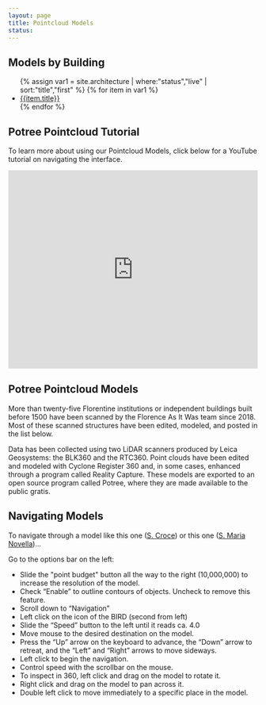 ```yaml
---
layout: page
title: Pointcloud Models
status:
---
```


<div class="row">
        <div class="col-6">
            <h2>Models by Building</h2>
  <ul>
  {% assign var1 = site.architecture | where:"status","live" | sort:"title","first"  %}
  {% for item in var1 %}
    <li><a href="{{ item.model_link | absolute_url }}">{{item.title}}</a></li>
  {% endfor %}
  </ul>

  <h2>Potree Pointcloud Tutorial</h2>
            <p>To learn more about using our Pointcloud Models, click below for a YouTube tutorial on navigating the interface.</p>
            <iframe width="100%" height="400px" src="https://www.youtube.com/embed/xWqQ1-G3MvQ" title="YouTube video player" frameborder="0" allow="accelerometer; autoplay; clipboard-write; encrypted-media; gyroscope; picture-in-picture" allowfullscreen=""></iframe>
        </div>
        <div class="col-6">

<h2>Potree Pointcloud Models</h2>
More than twenty-five Florentine institutions or independent buildings built before 1500 have been scanned by the Florence As It Was team since 2018. Most of these scanned structures have been edited, modeled, and posted in the list below. 

Data has been collected using two LiDAR scanners produced by Leica Geosystems: the BLK360 and the RTC360. Point clouds have been edited and modeled with Cyclone Register 360 and, in some cases, enhanced through a program called Reality Capture. These models are exported to an open source program called Potree, where they are made available to the public gratis.

<h2>Navigating Models</h2>

<p>To navigate through a model like this one (<a href="https://3d.wlu.edu/v21/pages/SCroce/SCroce.html">S. Croce</a>) or this one (<a href="https://3d.wlu.edu/v21/pages/SMN/SMN.html">S. Maria Novella</a>)...</p>

<p>Go to the options bar on the left:</p>
<ul>
<li>Slide the "point budget" button all the way to the right (10,000,000) to increase the resolution of the model.</li>
<li>Check “Enable” to outline contours of objects. Uncheck to remove this feature.</li>
<li>Scroll down to “Navigation”</li>
<li>Left click on the icon of the BIRD (second from left)</li>
<li>Slide the “Speed” button to the left until it reads ca. 4.0</li>
<li>Move mouse to the desired destination on the model.</li>
<li>Press the “Up” arrow on the keyboard to advance, the “Down” arrow to retreat, and the “Left” and “Right” arrows to move sideways.</li>
<li>Left click to begin the navigation.</li>
<li>Control speed with the scrollbar on the mouse.</li>
<li>To inspect in 360, left click and drag on the model to rotate it.</li>
<li>Right click and drag on the model to pan across it.</li>
<li>Double left click to move immediately to a specific place in the model.</li>
</ul>
</div></div>

